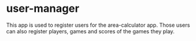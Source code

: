 # user-manager
This app is used to register users for the area-calculator app. Those users can also register players, games and scores of the games they play.